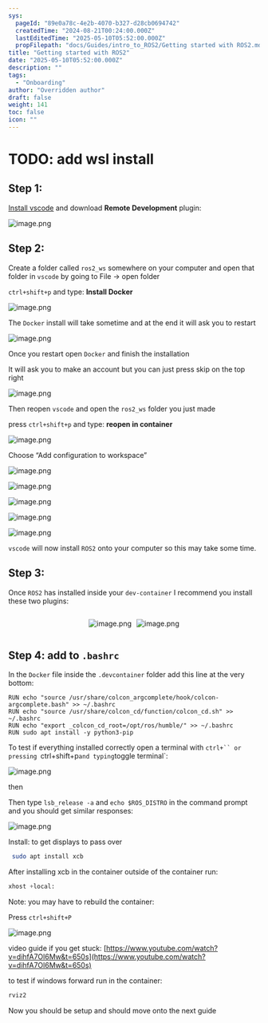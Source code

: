 ```yaml
---
sys:
  pageId: "89e0a78c-4e2b-4070-b327-d28cb0694742"
  createdTime: "2024-08-21T00:24:00.000Z"
  lastEditedTime: "2025-05-10T05:52:00.000Z"
  propFilepath: "docs/Guides/intro_to_ROS2/Getting started with ROS2.md"
title: "Getting started with ROS2"
date: "2025-05-10T05:52:00.000Z"
description: ""
tags:
  - "Onboarding"
author: "Overridden author"
draft: false
weight: 141
toc: false
icon: ""
---
```


# TODO: add wsl install

## Step 1:

[Install vscode](https://code.visualstudio.com/download) and download **Remote Development** plugin:

![image.png](https://prod-files-secure.s3.us-west-2.amazonaws.com/d518164a-d88e-44d1-a4ee-3adb3bd8bce0/efb52993-1881-4a40-b95e-6f020334f022/image.png?X-Amz-Algorithm=AWS4-HMAC-SHA256&X-Amz-Content-Sha256=UNSIGNED-PAYLOAD&X-Amz-Credential=ASIAZI2LB466YT5WRKHX%2F20250705%2Fus-west-2%2Fs3%2Faws4_request&X-Amz-Date=20250705T061201Z&X-Amz-Expires=3600&X-Amz-Security-Token=IQoJb3JpZ2luX2VjEDIaCXVzLXdlc3QtMiJHMEUCIF0tdjSgwCDTP3H8oQzGwKWBUrVnuSKEmBZlvJ7o3PEpAiEAtEgqVpt285Q%2BWlSuRYDeLe%2FlnwPi%2F3wNxLBCmtge1f0q%2FwMIOxAAGgw2Mzc0MjMxODM4MDUiDJXVrmt%2BIe8o6PqpCCrcA53zHK6QqRfOGn1Iomkoj68%2Br1gvX3CivSjWV8hE3Cpe1vZp6myDVUBUiuq4HUHWEem4aOuZbYb8o1zd6rmGrw07BaU%2B3dZ6UktATimOBOC70OWnggPQICaZrkY9T2HlUBjYD4X3xmf%2F99JODLyseZVyuJB%2B9EyB4U1HvYK5pAzQgr2rDI1mcHg7Www8P1qD495Q0ZSBPKrBfjIpgDDLzCREFjbK69RmXzG1QPGIJopukLy297QrozOQqPorq%2F8HiLXGDNU8CCeFIF8iOZn%2FhyMOcw0FdZXR0gnpjWtc7theOH53o3dmFQfQazdoaGsUvmTEGvnR5HizApZkK2ObWWaiW7CC3g82yYTHKKHRs10YrEMJFAYZRq4frtdgHU7rG%2F1CbdSVyGfeQTsyr1zq9OpMZhf6bdYwQZ1VEuw3lm8NrO%2F%2B6Ig1ZIFif4Jx46z4HCrH2nQmC7PluSqDd19o9njIBuveKhMZOtVjx50djoKbPDzTrDPoaon2Vzk7%2ByWhy8p7K7ph20zMP7hFCmkz%2BmD8xhNd8OkmCNo165nATQKw54CvofaEy2XQmtnN44EpVf20d5hltcKNIMHTGE0AJ6HEIpjV%2FSrNgRJXyG%2FGf5LWuje1IybTlnnxYJkdMLaOosMGOqUBwujjgbxlPYSqeHawmJ7%2Bye70JiBICC1avauVT4%2F0UDAQQj0yawOBpRNWE8bj8OEbbhxKohON5W2xF%2BLI0vpq%2FkezCDHoOSK6q4yhOzk9Fyn81WUvabxQsa2z36J%2B04dXftcR%2Bi7dzvGqrpde9%2FjVDPpkTuI6wcQdPRJQx%2BFYqE%2B5NE%2FSZXQxu15X0VSupu%2BC6zeV0X1PT%2FcBB9rswYe3p%2BLDo30l&X-Amz-Signature=f4c8e8a2e74955c1022e8c12663713dd48d60cabdfa3ad93f00a6ae4b471a8db&X-Amz-SignedHeaders=host&x-amz-checksum-mode=ENABLED&x-id=GetObject)

## Step 2:

Create a folder called `ros2_ws` somewhere on your computer and open that folder in `vscode` by going to File → open folder 

`ctrl+shift+p` and type: **Install Docker**

![image.png](https://prod-files-secure.s3.us-west-2.amazonaws.com/d518164a-d88e-44d1-a4ee-3adb3bd8bce0/2269dc0e-1cd5-47ff-bceb-c04ad9b2eab0/image.png?X-Amz-Algorithm=AWS4-HMAC-SHA256&X-Amz-Content-Sha256=UNSIGNED-PAYLOAD&X-Amz-Credential=ASIAZI2LB466YT5WRKHX%2F20250705%2Fus-west-2%2Fs3%2Faws4_request&X-Amz-Date=20250705T061201Z&X-Amz-Expires=3600&X-Amz-Security-Token=IQoJb3JpZ2luX2VjEDIaCXVzLXdlc3QtMiJHMEUCIF0tdjSgwCDTP3H8oQzGwKWBUrVnuSKEmBZlvJ7o3PEpAiEAtEgqVpt285Q%2BWlSuRYDeLe%2FlnwPi%2F3wNxLBCmtge1f0q%2FwMIOxAAGgw2Mzc0MjMxODM4MDUiDJXVrmt%2BIe8o6PqpCCrcA53zHK6QqRfOGn1Iomkoj68%2Br1gvX3CivSjWV8hE3Cpe1vZp6myDVUBUiuq4HUHWEem4aOuZbYb8o1zd6rmGrw07BaU%2B3dZ6UktATimOBOC70OWnggPQICaZrkY9T2HlUBjYD4X3xmf%2F99JODLyseZVyuJB%2B9EyB4U1HvYK5pAzQgr2rDI1mcHg7Www8P1qD495Q0ZSBPKrBfjIpgDDLzCREFjbK69RmXzG1QPGIJopukLy297QrozOQqPorq%2F8HiLXGDNU8CCeFIF8iOZn%2FhyMOcw0FdZXR0gnpjWtc7theOH53o3dmFQfQazdoaGsUvmTEGvnR5HizApZkK2ObWWaiW7CC3g82yYTHKKHRs10YrEMJFAYZRq4frtdgHU7rG%2F1CbdSVyGfeQTsyr1zq9OpMZhf6bdYwQZ1VEuw3lm8NrO%2F%2B6Ig1ZIFif4Jx46z4HCrH2nQmC7PluSqDd19o9njIBuveKhMZOtVjx50djoKbPDzTrDPoaon2Vzk7%2ByWhy8p7K7ph20zMP7hFCmkz%2BmD8xhNd8OkmCNo165nATQKw54CvofaEy2XQmtnN44EpVf20d5hltcKNIMHTGE0AJ6HEIpjV%2FSrNgRJXyG%2FGf5LWuje1IybTlnnxYJkdMLaOosMGOqUBwujjgbxlPYSqeHawmJ7%2Bye70JiBICC1avauVT4%2F0UDAQQj0yawOBpRNWE8bj8OEbbhxKohON5W2xF%2BLI0vpq%2FkezCDHoOSK6q4yhOzk9Fyn81WUvabxQsa2z36J%2B04dXftcR%2Bi7dzvGqrpde9%2FjVDPpkTuI6wcQdPRJQx%2BFYqE%2B5NE%2FSZXQxu15X0VSupu%2BC6zeV0X1PT%2FcBB9rswYe3p%2BLDo30l&X-Amz-Signature=87b7319a1940c5e53372329a7441dd1468007c12d659164897ccdb945a623ab7&X-Amz-SignedHeaders=host&x-amz-checksum-mode=ENABLED&x-id=GetObject)

The `Docker` install will take sometime and at the end it will ask you to restart

![image.png](https://prod-files-secure.s3.us-west-2.amazonaws.com/d518164a-d88e-44d1-a4ee-3adb3bd8bce0/ed233f78-be33-4b1f-b89c-9c346c0e961e/image.png?X-Amz-Algorithm=AWS4-HMAC-SHA256&X-Amz-Content-Sha256=UNSIGNED-PAYLOAD&X-Amz-Credential=ASIAZI2LB466YT5WRKHX%2F20250705%2Fus-west-2%2Fs3%2Faws4_request&X-Amz-Date=20250705T061201Z&X-Amz-Expires=3600&X-Amz-Security-Token=IQoJb3JpZ2luX2VjEDIaCXVzLXdlc3QtMiJHMEUCIF0tdjSgwCDTP3H8oQzGwKWBUrVnuSKEmBZlvJ7o3PEpAiEAtEgqVpt285Q%2BWlSuRYDeLe%2FlnwPi%2F3wNxLBCmtge1f0q%2FwMIOxAAGgw2Mzc0MjMxODM4MDUiDJXVrmt%2BIe8o6PqpCCrcA53zHK6QqRfOGn1Iomkoj68%2Br1gvX3CivSjWV8hE3Cpe1vZp6myDVUBUiuq4HUHWEem4aOuZbYb8o1zd6rmGrw07BaU%2B3dZ6UktATimOBOC70OWnggPQICaZrkY9T2HlUBjYD4X3xmf%2F99JODLyseZVyuJB%2B9EyB4U1HvYK5pAzQgr2rDI1mcHg7Www8P1qD495Q0ZSBPKrBfjIpgDDLzCREFjbK69RmXzG1QPGIJopukLy297QrozOQqPorq%2F8HiLXGDNU8CCeFIF8iOZn%2FhyMOcw0FdZXR0gnpjWtc7theOH53o3dmFQfQazdoaGsUvmTEGvnR5HizApZkK2ObWWaiW7CC3g82yYTHKKHRs10YrEMJFAYZRq4frtdgHU7rG%2F1CbdSVyGfeQTsyr1zq9OpMZhf6bdYwQZ1VEuw3lm8NrO%2F%2B6Ig1ZIFif4Jx46z4HCrH2nQmC7PluSqDd19o9njIBuveKhMZOtVjx50djoKbPDzTrDPoaon2Vzk7%2ByWhy8p7K7ph20zMP7hFCmkz%2BmD8xhNd8OkmCNo165nATQKw54CvofaEy2XQmtnN44EpVf20d5hltcKNIMHTGE0AJ6HEIpjV%2FSrNgRJXyG%2FGf5LWuje1IybTlnnxYJkdMLaOosMGOqUBwujjgbxlPYSqeHawmJ7%2Bye70JiBICC1avauVT4%2F0UDAQQj0yawOBpRNWE8bj8OEbbhxKohON5W2xF%2BLI0vpq%2FkezCDHoOSK6q4yhOzk9Fyn81WUvabxQsa2z36J%2B04dXftcR%2Bi7dzvGqrpde9%2FjVDPpkTuI6wcQdPRJQx%2BFYqE%2B5NE%2FSZXQxu15X0VSupu%2BC6zeV0X1PT%2FcBB9rswYe3p%2BLDo30l&X-Amz-Signature=8a2577c3fe8ed5d4fddbc6e098be179f2afd20c0007762a301f3c7cab5a0ee72&X-Amz-SignedHeaders=host&x-amz-checksum-mode=ENABLED&x-id=GetObject)

Once you restart open `Docker` and finish the installation

It will ask you to make an account but you can just press skip on the top right

![image.png](https://prod-files-secure.s3.us-west-2.amazonaws.com/d518164a-d88e-44d1-a4ee-3adb3bd8bce0/21010ad9-1659-4fd9-9f59-9932a09b2a3d/image.png?X-Amz-Algorithm=AWS4-HMAC-SHA256&X-Amz-Content-Sha256=UNSIGNED-PAYLOAD&X-Amz-Credential=ASIAZI2LB466YT5WRKHX%2F20250705%2Fus-west-2%2Fs3%2Faws4_request&X-Amz-Date=20250705T061201Z&X-Amz-Expires=3600&X-Amz-Security-Token=IQoJb3JpZ2luX2VjEDIaCXVzLXdlc3QtMiJHMEUCIF0tdjSgwCDTP3H8oQzGwKWBUrVnuSKEmBZlvJ7o3PEpAiEAtEgqVpt285Q%2BWlSuRYDeLe%2FlnwPi%2F3wNxLBCmtge1f0q%2FwMIOxAAGgw2Mzc0MjMxODM4MDUiDJXVrmt%2BIe8o6PqpCCrcA53zHK6QqRfOGn1Iomkoj68%2Br1gvX3CivSjWV8hE3Cpe1vZp6myDVUBUiuq4HUHWEem4aOuZbYb8o1zd6rmGrw07BaU%2B3dZ6UktATimOBOC70OWnggPQICaZrkY9T2HlUBjYD4X3xmf%2F99JODLyseZVyuJB%2B9EyB4U1HvYK5pAzQgr2rDI1mcHg7Www8P1qD495Q0ZSBPKrBfjIpgDDLzCREFjbK69RmXzG1QPGIJopukLy297QrozOQqPorq%2F8HiLXGDNU8CCeFIF8iOZn%2FhyMOcw0FdZXR0gnpjWtc7theOH53o3dmFQfQazdoaGsUvmTEGvnR5HizApZkK2ObWWaiW7CC3g82yYTHKKHRs10YrEMJFAYZRq4frtdgHU7rG%2F1CbdSVyGfeQTsyr1zq9OpMZhf6bdYwQZ1VEuw3lm8NrO%2F%2B6Ig1ZIFif4Jx46z4HCrH2nQmC7PluSqDd19o9njIBuveKhMZOtVjx50djoKbPDzTrDPoaon2Vzk7%2ByWhy8p7K7ph20zMP7hFCmkz%2BmD8xhNd8OkmCNo165nATQKw54CvofaEy2XQmtnN44EpVf20d5hltcKNIMHTGE0AJ6HEIpjV%2FSrNgRJXyG%2FGf5LWuje1IybTlnnxYJkdMLaOosMGOqUBwujjgbxlPYSqeHawmJ7%2Bye70JiBICC1avauVT4%2F0UDAQQj0yawOBpRNWE8bj8OEbbhxKohON5W2xF%2BLI0vpq%2FkezCDHoOSK6q4yhOzk9Fyn81WUvabxQsa2z36J%2B04dXftcR%2Bi7dzvGqrpde9%2FjVDPpkTuI6wcQdPRJQx%2BFYqE%2B5NE%2FSZXQxu15X0VSupu%2BC6zeV0X1PT%2FcBB9rswYe3p%2BLDo30l&X-Amz-Signature=949eb8d11cc3e1cab1e30ae203075218386f12835efffb3ef6504c26b0e3186a&X-Amz-SignedHeaders=host&x-amz-checksum-mode=ENABLED&x-id=GetObject)

Then reopen `vscode` and open the `ros2_ws` folder you just made

press `ctrl+shift+p` and type: **reopen in container**

![image.png](https://prod-files-secure.s3.us-west-2.amazonaws.com/d518164a-d88e-44d1-a4ee-3adb3bd8bce0/4e93b8c2-41ad-488c-8095-c74205196118/image.png?X-Amz-Algorithm=AWS4-HMAC-SHA256&X-Amz-Content-Sha256=UNSIGNED-PAYLOAD&X-Amz-Credential=ASIAZI2LB466YT5WRKHX%2F20250705%2Fus-west-2%2Fs3%2Faws4_request&X-Amz-Date=20250705T061201Z&X-Amz-Expires=3600&X-Amz-Security-Token=IQoJb3JpZ2luX2VjEDIaCXVzLXdlc3QtMiJHMEUCIF0tdjSgwCDTP3H8oQzGwKWBUrVnuSKEmBZlvJ7o3PEpAiEAtEgqVpt285Q%2BWlSuRYDeLe%2FlnwPi%2F3wNxLBCmtge1f0q%2FwMIOxAAGgw2Mzc0MjMxODM4MDUiDJXVrmt%2BIe8o6PqpCCrcA53zHK6QqRfOGn1Iomkoj68%2Br1gvX3CivSjWV8hE3Cpe1vZp6myDVUBUiuq4HUHWEem4aOuZbYb8o1zd6rmGrw07BaU%2B3dZ6UktATimOBOC70OWnggPQICaZrkY9T2HlUBjYD4X3xmf%2F99JODLyseZVyuJB%2B9EyB4U1HvYK5pAzQgr2rDI1mcHg7Www8P1qD495Q0ZSBPKrBfjIpgDDLzCREFjbK69RmXzG1QPGIJopukLy297QrozOQqPorq%2F8HiLXGDNU8CCeFIF8iOZn%2FhyMOcw0FdZXR0gnpjWtc7theOH53o3dmFQfQazdoaGsUvmTEGvnR5HizApZkK2ObWWaiW7CC3g82yYTHKKHRs10YrEMJFAYZRq4frtdgHU7rG%2F1CbdSVyGfeQTsyr1zq9OpMZhf6bdYwQZ1VEuw3lm8NrO%2F%2B6Ig1ZIFif4Jx46z4HCrH2nQmC7PluSqDd19o9njIBuveKhMZOtVjx50djoKbPDzTrDPoaon2Vzk7%2ByWhy8p7K7ph20zMP7hFCmkz%2BmD8xhNd8OkmCNo165nATQKw54CvofaEy2XQmtnN44EpVf20d5hltcKNIMHTGE0AJ6HEIpjV%2FSrNgRJXyG%2FGf5LWuje1IybTlnnxYJkdMLaOosMGOqUBwujjgbxlPYSqeHawmJ7%2Bye70JiBICC1avauVT4%2F0UDAQQj0yawOBpRNWE8bj8OEbbhxKohON5W2xF%2BLI0vpq%2FkezCDHoOSK6q4yhOzk9Fyn81WUvabxQsa2z36J%2B04dXftcR%2Bi7dzvGqrpde9%2FjVDPpkTuI6wcQdPRJQx%2BFYqE%2B5NE%2FSZXQxu15X0VSupu%2BC6zeV0X1PT%2FcBB9rswYe3p%2BLDo30l&X-Amz-Signature=8558a4d29610c48d5d8778eb1f1b743b6f05f42ccae8a7c5ecd97149cd4ef994&X-Amz-SignedHeaders=host&x-amz-checksum-mode=ENABLED&x-id=GetObject)

Choose “Add configuration to workspace”

![image.png](https://prod-files-secure.s3.us-west-2.amazonaws.com/d518164a-d88e-44d1-a4ee-3adb3bd8bce0/9560b282-5060-4989-ba37-97e7b2c22476/image.png?X-Amz-Algorithm=AWS4-HMAC-SHA256&X-Amz-Content-Sha256=UNSIGNED-PAYLOAD&X-Amz-Credential=ASIAZI2LB466YT5WRKHX%2F20250705%2Fus-west-2%2Fs3%2Faws4_request&X-Amz-Date=20250705T061201Z&X-Amz-Expires=3600&X-Amz-Security-Token=IQoJb3JpZ2luX2VjEDIaCXVzLXdlc3QtMiJHMEUCIF0tdjSgwCDTP3H8oQzGwKWBUrVnuSKEmBZlvJ7o3PEpAiEAtEgqVpt285Q%2BWlSuRYDeLe%2FlnwPi%2F3wNxLBCmtge1f0q%2FwMIOxAAGgw2Mzc0MjMxODM4MDUiDJXVrmt%2BIe8o6PqpCCrcA53zHK6QqRfOGn1Iomkoj68%2Br1gvX3CivSjWV8hE3Cpe1vZp6myDVUBUiuq4HUHWEem4aOuZbYb8o1zd6rmGrw07BaU%2B3dZ6UktATimOBOC70OWnggPQICaZrkY9T2HlUBjYD4X3xmf%2F99JODLyseZVyuJB%2B9EyB4U1HvYK5pAzQgr2rDI1mcHg7Www8P1qD495Q0ZSBPKrBfjIpgDDLzCREFjbK69RmXzG1QPGIJopukLy297QrozOQqPorq%2F8HiLXGDNU8CCeFIF8iOZn%2FhyMOcw0FdZXR0gnpjWtc7theOH53o3dmFQfQazdoaGsUvmTEGvnR5HizApZkK2ObWWaiW7CC3g82yYTHKKHRs10YrEMJFAYZRq4frtdgHU7rG%2F1CbdSVyGfeQTsyr1zq9OpMZhf6bdYwQZ1VEuw3lm8NrO%2F%2B6Ig1ZIFif4Jx46z4HCrH2nQmC7PluSqDd19o9njIBuveKhMZOtVjx50djoKbPDzTrDPoaon2Vzk7%2ByWhy8p7K7ph20zMP7hFCmkz%2BmD8xhNd8OkmCNo165nATQKw54CvofaEy2XQmtnN44EpVf20d5hltcKNIMHTGE0AJ6HEIpjV%2FSrNgRJXyG%2FGf5LWuje1IybTlnnxYJkdMLaOosMGOqUBwujjgbxlPYSqeHawmJ7%2Bye70JiBICC1avauVT4%2F0UDAQQj0yawOBpRNWE8bj8OEbbhxKohON5W2xF%2BLI0vpq%2FkezCDHoOSK6q4yhOzk9Fyn81WUvabxQsa2z36J%2B04dXftcR%2Bi7dzvGqrpde9%2FjVDPpkTuI6wcQdPRJQx%2BFYqE%2B5NE%2FSZXQxu15X0VSupu%2BC6zeV0X1PT%2FcBB9rswYe3p%2BLDo30l&X-Amz-Signature=3f5635978518ad6cf9f8f57393d5e063b8fda281c9789ee47caaeb28ebcdacdf&X-Amz-SignedHeaders=host&x-amz-checksum-mode=ENABLED&x-id=GetObject)

![image.png](https://prod-files-secure.s3.us-west-2.amazonaws.com/d518164a-d88e-44d1-a4ee-3adb3bd8bce0/2ee63f81-886b-48e8-a553-dc6e5eac99e4/image.png?X-Amz-Algorithm=AWS4-HMAC-SHA256&X-Amz-Content-Sha256=UNSIGNED-PAYLOAD&X-Amz-Credential=ASIAZI2LB466YT5WRKHX%2F20250705%2Fus-west-2%2Fs3%2Faws4_request&X-Amz-Date=20250705T061201Z&X-Amz-Expires=3600&X-Amz-Security-Token=IQoJb3JpZ2luX2VjEDIaCXVzLXdlc3QtMiJHMEUCIF0tdjSgwCDTP3H8oQzGwKWBUrVnuSKEmBZlvJ7o3PEpAiEAtEgqVpt285Q%2BWlSuRYDeLe%2FlnwPi%2F3wNxLBCmtge1f0q%2FwMIOxAAGgw2Mzc0MjMxODM4MDUiDJXVrmt%2BIe8o6PqpCCrcA53zHK6QqRfOGn1Iomkoj68%2Br1gvX3CivSjWV8hE3Cpe1vZp6myDVUBUiuq4HUHWEem4aOuZbYb8o1zd6rmGrw07BaU%2B3dZ6UktATimOBOC70OWnggPQICaZrkY9T2HlUBjYD4X3xmf%2F99JODLyseZVyuJB%2B9EyB4U1HvYK5pAzQgr2rDI1mcHg7Www8P1qD495Q0ZSBPKrBfjIpgDDLzCREFjbK69RmXzG1QPGIJopukLy297QrozOQqPorq%2F8HiLXGDNU8CCeFIF8iOZn%2FhyMOcw0FdZXR0gnpjWtc7theOH53o3dmFQfQazdoaGsUvmTEGvnR5HizApZkK2ObWWaiW7CC3g82yYTHKKHRs10YrEMJFAYZRq4frtdgHU7rG%2F1CbdSVyGfeQTsyr1zq9OpMZhf6bdYwQZ1VEuw3lm8NrO%2F%2B6Ig1ZIFif4Jx46z4HCrH2nQmC7PluSqDd19o9njIBuveKhMZOtVjx50djoKbPDzTrDPoaon2Vzk7%2ByWhy8p7K7ph20zMP7hFCmkz%2BmD8xhNd8OkmCNo165nATQKw54CvofaEy2XQmtnN44EpVf20d5hltcKNIMHTGE0AJ6HEIpjV%2FSrNgRJXyG%2FGf5LWuje1IybTlnnxYJkdMLaOosMGOqUBwujjgbxlPYSqeHawmJ7%2Bye70JiBICC1avauVT4%2F0UDAQQj0yawOBpRNWE8bj8OEbbhxKohON5W2xF%2BLI0vpq%2FkezCDHoOSK6q4yhOzk9Fyn81WUvabxQsa2z36J%2B04dXftcR%2Bi7dzvGqrpde9%2FjVDPpkTuI6wcQdPRJQx%2BFYqE%2B5NE%2FSZXQxu15X0VSupu%2BC6zeV0X1PT%2FcBB9rswYe3p%2BLDo30l&X-Amz-Signature=88681c11482af8412530a79a3f7bbd639e065d90e287d7f45b6e80a8c43349b9&X-Amz-SignedHeaders=host&x-amz-checksum-mode=ENABLED&x-id=GetObject)

![image.png](https://prod-files-secure.s3.us-west-2.amazonaws.com/d518164a-d88e-44d1-a4ee-3adb3bd8bce0/ae1580b2-b048-407e-aed9-b584224a7a04/image.png?X-Amz-Algorithm=AWS4-HMAC-SHA256&X-Amz-Content-Sha256=UNSIGNED-PAYLOAD&X-Amz-Credential=ASIAZI2LB466YT5WRKHX%2F20250705%2Fus-west-2%2Fs3%2Faws4_request&X-Amz-Date=20250705T061201Z&X-Amz-Expires=3600&X-Amz-Security-Token=IQoJb3JpZ2luX2VjEDIaCXVzLXdlc3QtMiJHMEUCIF0tdjSgwCDTP3H8oQzGwKWBUrVnuSKEmBZlvJ7o3PEpAiEAtEgqVpt285Q%2BWlSuRYDeLe%2FlnwPi%2F3wNxLBCmtge1f0q%2FwMIOxAAGgw2Mzc0MjMxODM4MDUiDJXVrmt%2BIe8o6PqpCCrcA53zHK6QqRfOGn1Iomkoj68%2Br1gvX3CivSjWV8hE3Cpe1vZp6myDVUBUiuq4HUHWEem4aOuZbYb8o1zd6rmGrw07BaU%2B3dZ6UktATimOBOC70OWnggPQICaZrkY9T2HlUBjYD4X3xmf%2F99JODLyseZVyuJB%2B9EyB4U1HvYK5pAzQgr2rDI1mcHg7Www8P1qD495Q0ZSBPKrBfjIpgDDLzCREFjbK69RmXzG1QPGIJopukLy297QrozOQqPorq%2F8HiLXGDNU8CCeFIF8iOZn%2FhyMOcw0FdZXR0gnpjWtc7theOH53o3dmFQfQazdoaGsUvmTEGvnR5HizApZkK2ObWWaiW7CC3g82yYTHKKHRs10YrEMJFAYZRq4frtdgHU7rG%2F1CbdSVyGfeQTsyr1zq9OpMZhf6bdYwQZ1VEuw3lm8NrO%2F%2B6Ig1ZIFif4Jx46z4HCrH2nQmC7PluSqDd19o9njIBuveKhMZOtVjx50djoKbPDzTrDPoaon2Vzk7%2ByWhy8p7K7ph20zMP7hFCmkz%2BmD8xhNd8OkmCNo165nATQKw54CvofaEy2XQmtnN44EpVf20d5hltcKNIMHTGE0AJ6HEIpjV%2FSrNgRJXyG%2FGf5LWuje1IybTlnnxYJkdMLaOosMGOqUBwujjgbxlPYSqeHawmJ7%2Bye70JiBICC1avauVT4%2F0UDAQQj0yawOBpRNWE8bj8OEbbhxKohON5W2xF%2BLI0vpq%2FkezCDHoOSK6q4yhOzk9Fyn81WUvabxQsa2z36J%2B04dXftcR%2Bi7dzvGqrpde9%2FjVDPpkTuI6wcQdPRJQx%2BFYqE%2B5NE%2FSZXQxu15X0VSupu%2BC6zeV0X1PT%2FcBB9rswYe3p%2BLDo30l&X-Amz-Signature=1eedf0a03e25c42ed280c8c56387f55cfe8901749dbcb100c6689acceccb0380&X-Amz-SignedHeaders=host&x-amz-checksum-mode=ENABLED&x-id=GetObject)

![image.png](https://prod-files-secure.s3.us-west-2.amazonaws.com/d518164a-d88e-44d1-a4ee-3adb3bd8bce0/53255b28-f75e-430f-b9e3-c0ac8577e42b/image.png?X-Amz-Algorithm=AWS4-HMAC-SHA256&X-Amz-Content-Sha256=UNSIGNED-PAYLOAD&X-Amz-Credential=ASIAZI2LB466YT5WRKHX%2F20250705%2Fus-west-2%2Fs3%2Faws4_request&X-Amz-Date=20250705T061201Z&X-Amz-Expires=3600&X-Amz-Security-Token=IQoJb3JpZ2luX2VjEDIaCXVzLXdlc3QtMiJHMEUCIF0tdjSgwCDTP3H8oQzGwKWBUrVnuSKEmBZlvJ7o3PEpAiEAtEgqVpt285Q%2BWlSuRYDeLe%2FlnwPi%2F3wNxLBCmtge1f0q%2FwMIOxAAGgw2Mzc0MjMxODM4MDUiDJXVrmt%2BIe8o6PqpCCrcA53zHK6QqRfOGn1Iomkoj68%2Br1gvX3CivSjWV8hE3Cpe1vZp6myDVUBUiuq4HUHWEem4aOuZbYb8o1zd6rmGrw07BaU%2B3dZ6UktATimOBOC70OWnggPQICaZrkY9T2HlUBjYD4X3xmf%2F99JODLyseZVyuJB%2B9EyB4U1HvYK5pAzQgr2rDI1mcHg7Www8P1qD495Q0ZSBPKrBfjIpgDDLzCREFjbK69RmXzG1QPGIJopukLy297QrozOQqPorq%2F8HiLXGDNU8CCeFIF8iOZn%2FhyMOcw0FdZXR0gnpjWtc7theOH53o3dmFQfQazdoaGsUvmTEGvnR5HizApZkK2ObWWaiW7CC3g82yYTHKKHRs10YrEMJFAYZRq4frtdgHU7rG%2F1CbdSVyGfeQTsyr1zq9OpMZhf6bdYwQZ1VEuw3lm8NrO%2F%2B6Ig1ZIFif4Jx46z4HCrH2nQmC7PluSqDd19o9njIBuveKhMZOtVjx50djoKbPDzTrDPoaon2Vzk7%2ByWhy8p7K7ph20zMP7hFCmkz%2BmD8xhNd8OkmCNo165nATQKw54CvofaEy2XQmtnN44EpVf20d5hltcKNIMHTGE0AJ6HEIpjV%2FSrNgRJXyG%2FGf5LWuje1IybTlnnxYJkdMLaOosMGOqUBwujjgbxlPYSqeHawmJ7%2Bye70JiBICC1avauVT4%2F0UDAQQj0yawOBpRNWE8bj8OEbbhxKohON5W2xF%2BLI0vpq%2FkezCDHoOSK6q4yhOzk9Fyn81WUvabxQsa2z36J%2B04dXftcR%2Bi7dzvGqrpde9%2FjVDPpkTuI6wcQdPRJQx%2BFYqE%2B5NE%2FSZXQxu15X0VSupu%2BC6zeV0X1PT%2FcBB9rswYe3p%2BLDo30l&X-Amz-Signature=7b4f52448c29255aa7a8a66163417778ed0cf84f1af7ad3332538d0b192afab0&X-Amz-SignedHeaders=host&x-amz-checksum-mode=ENABLED&x-id=GetObject)

![image.png](https://prod-files-secure.s3.us-west-2.amazonaws.com/d518164a-d88e-44d1-a4ee-3adb3bd8bce0/7c562767-5af9-4ffb-97d1-327bcdf4ee00/image.png?X-Amz-Algorithm=AWS4-HMAC-SHA256&X-Amz-Content-Sha256=UNSIGNED-PAYLOAD&X-Amz-Credential=ASIAZI2LB466YT5WRKHX%2F20250705%2Fus-west-2%2Fs3%2Faws4_request&X-Amz-Date=20250705T061201Z&X-Amz-Expires=3600&X-Amz-Security-Token=IQoJb3JpZ2luX2VjEDIaCXVzLXdlc3QtMiJHMEUCIF0tdjSgwCDTP3H8oQzGwKWBUrVnuSKEmBZlvJ7o3PEpAiEAtEgqVpt285Q%2BWlSuRYDeLe%2FlnwPi%2F3wNxLBCmtge1f0q%2FwMIOxAAGgw2Mzc0MjMxODM4MDUiDJXVrmt%2BIe8o6PqpCCrcA53zHK6QqRfOGn1Iomkoj68%2Br1gvX3CivSjWV8hE3Cpe1vZp6myDVUBUiuq4HUHWEem4aOuZbYb8o1zd6rmGrw07BaU%2B3dZ6UktATimOBOC70OWnggPQICaZrkY9T2HlUBjYD4X3xmf%2F99JODLyseZVyuJB%2B9EyB4U1HvYK5pAzQgr2rDI1mcHg7Www8P1qD495Q0ZSBPKrBfjIpgDDLzCREFjbK69RmXzG1QPGIJopukLy297QrozOQqPorq%2F8HiLXGDNU8CCeFIF8iOZn%2FhyMOcw0FdZXR0gnpjWtc7theOH53o3dmFQfQazdoaGsUvmTEGvnR5HizApZkK2ObWWaiW7CC3g82yYTHKKHRs10YrEMJFAYZRq4frtdgHU7rG%2F1CbdSVyGfeQTsyr1zq9OpMZhf6bdYwQZ1VEuw3lm8NrO%2F%2B6Ig1ZIFif4Jx46z4HCrH2nQmC7PluSqDd19o9njIBuveKhMZOtVjx50djoKbPDzTrDPoaon2Vzk7%2ByWhy8p7K7ph20zMP7hFCmkz%2BmD8xhNd8OkmCNo165nATQKw54CvofaEy2XQmtnN44EpVf20d5hltcKNIMHTGE0AJ6HEIpjV%2FSrNgRJXyG%2FGf5LWuje1IybTlnnxYJkdMLaOosMGOqUBwujjgbxlPYSqeHawmJ7%2Bye70JiBICC1avauVT4%2F0UDAQQj0yawOBpRNWE8bj8OEbbhxKohON5W2xF%2BLI0vpq%2FkezCDHoOSK6q4yhOzk9Fyn81WUvabxQsa2z36J%2B04dXftcR%2Bi7dzvGqrpde9%2FjVDPpkTuI6wcQdPRJQx%2BFYqE%2B5NE%2FSZXQxu15X0VSupu%2BC6zeV0X1PT%2FcBB9rswYe3p%2BLDo30l&X-Amz-Signature=7034316acc9985592ee98c3d24da4f53741a5039ad468f1c7dad4dc10335b64b&X-Amz-SignedHeaders=host&x-amz-checksum-mode=ENABLED&x-id=GetObject)

`vscode` will now install `ROS2` onto your computer so this may take some time.

## Step 3:

Once `ROS2` has installed inside your `dev-container` I recommend you install these two plugins:

<div style="display: flex;flex-direction: row; column-gap:10px; max-width: 630px;justify-content: center;">
<div>

![image.png](https://prod-files-secure.s3.us-west-2.amazonaws.com/d518164a-d88e-44d1-a4ee-3adb3bd8bce0/3fc3d550-5a54-4ba1-ba6b-faa01cdb7369/image.png?X-Amz-Algorithm=AWS4-HMAC-SHA256&X-Amz-Content-Sha256=UNSIGNED-PAYLOAD&X-Amz-Credential=ASIAZI2LB466TMAMFOPK%2F20250705%2Fus-west-2%2Fs3%2Faws4_request&X-Amz-Date=20250705T061205Z&X-Amz-Expires=3600&X-Amz-Security-Token=IQoJb3JpZ2luX2VjEDIaCXVzLXdlc3QtMiJHMEUCIQDyJdk9nvgmZudRgS9442kNi3rEZT68RNtKgZvL6Csb5wIgCBw7EY5cmLdFhkAoQSVGKUpYqdbPh8fghKPPwqRY0OYq%2FwMIOxAAGgw2Mzc0MjMxODM4MDUiDAxKpcAStaNrJOHgqCrcAxIDEbG%2Fg2YNWQ%2Fp32j9loGMMG146ClGSe6v%2BIwRyrSFWc%2Fl1PcOC80EcBQ7tWHiHc32m3fPLC1YjDXFg5GVxGmfgmCNV3muYY%2BfjZZzJ6tMZBW55dO4TGq5kWUK6JAU8l2ey2ybFnK8d5SjjZnW3Drur%2B2krUHBQ4CMUqPKHKPYAl%2BqqzpQrwF%2BJtq8%2BDq3GASv88tLyQ7%2BJg2JVxwa5v%2BftdrK3gydulDZG3U%2FtCTkoBgCReP22oBl9CtNvcuj3WxfLSEuj84mBFgN6wceX23yKK8D1Mgqv6au3gPZhnWtlQetR%2BJNrjxS1kw1yvOUOeIciRiZf1KtzYH0EgOfy2TVznROQ0AxpWwQhY%2BKgD8VuIDGoLL73JTALfIA3ZhwXzzpkM%2FB1BpArBSY3N7cRcNPuatY12TWPDTmmcVAxQ3EftraJGpZFCtIR7305dRzVAZh9kZPOGFmDyc1D7VOwaQfODxJorhrZFQqKOu9JQiznO%2BlzXuDsucaYK51A%2BhKI2EvHX3QFpB7NA4sh%2BOH1v7No4z8VFgfk60%2BJ5XCizrjF%2Bkt3h3UWJ1jjuqbNUuIAXXe7gcdYpcR0Rg0wA3NeeE%2FDEzXEwKZIXs2hWoqWgHjL1T%2FsCqxrf%2Fw2khmMKOJosMGOqUBRErau8lgNe8I68iyLPsQ0JYCVdbd5YXbVSqFE1WGtyeawlwnoUbyFBhTp1lXyKLUxB5n7umMSb6jsyFwXTuYqRZpIbooFu9DusXjROc9hUxYN7YSAepgCG%2BVOjlwqWl%2FzI01Ej2jSwg6xWUCJWbM7n83VCgpErjcLmbxFfSpliD2%2F722%2FFRsCzOkQSPaIALUVPqgQh2oOrmRDt6ZPsDGJHuAUA69&X-Amz-Signature=af2a7f01a1d110f794e774222e2c1f4f6272b4067b3772121ea419217a12bc57&X-Amz-SignedHeaders=host&x-amz-checksum-mode=ENABLED&x-id=GetObject)

</div>
<div>

![image.png](https://prod-files-secure.s3.us-west-2.amazonaws.com/d518164a-d88e-44d1-a4ee-3adb3bd8bce0/d994cc66-13c2-4093-a5a3-f84cf4601a82/image.png?X-Amz-Algorithm=AWS4-HMAC-SHA256&X-Amz-Content-Sha256=UNSIGNED-PAYLOAD&X-Amz-Credential=ASIAZI2LB466QJRMGB5J%2F20250705%2Fus-west-2%2Fs3%2Faws4_request&X-Amz-Date=20250705T061205Z&X-Amz-Expires=3600&X-Amz-Security-Token=IQoJb3JpZ2luX2VjEDIaCXVzLXdlc3QtMiJHMEUCIAW1dkcBltaRiZ0zWREzT73bRe%2FVcpnYHLnulJEqGXuMAiEAwjQUBKDWaR8mLPcDA8GhEvFU068uw2xj2LrPsYScFSMq%2FwMIOhAAGgw2Mzc0MjMxODM4MDUiDHDiRThLr%2ByU%2FXpabCrcA6FJ1K7TOWUrrzTy12YEg2UVlVieMzjTmpmIdXJMGyVpc3jMxRVwjxdpb5DljtMUZ4rr5Qtn8eECtYnvYoPkQTIxgCOJ2m1J3MrF9mUKcfytjpwljn0XczIzzGtoZhZ3cMtVcI3K9HAOe4uVB%2Fie244VZmKl96zQnKXSZwI3%2FnV72bCDJD7k22U5%2B8P0KCNEfLoqdBn3CYEzncxxoBx93ub7giCVCMu4SB0LeEnPljE2T60YsbhfDIsm%2BhIg%2Boks1zfyxONfsoQSMsg1%2BFBWnRsbiTpXzCyhnwRjMCpGu1L0zuPtbO%2FWATd%2BiLhQ0m5d6uSocZhZKYqBMb4EV1Z%2FtaciehURHs4sWgXvYs0PZ3ssjLgB%2BKsIa2HMempP935rHj2QPFuhqESFxzQuk5E3suu9mWfAMifCcKtFtZKaqTS7muZP6Hx296BElD%2B%2FX2kiTh4%2B%2B%2BtcnyrejcP2yGPp4cfO0VxgpqKkf%2Bho%2BSI4q%2FnKn1pAMQgFkbB19%2BrVfrPyIliWeFG5jbFFB4JT8%2FTAQxmduKAcyji5RxMoay5uGsi5bal%2FkkRSCnKae8PyX5mjvt45e3hFYcygHKu7%2FYwXqUXPlPsMeGjXeiE6uTIvrW8DbNvvRk887Da%2FOVy1MJP8ocMGOqUBuZbg04GAbt44B8oebcFDmE%2F1mTU4ByUBB9j%2B4TGcgxIubF8dhdL%2B3bZeXviPqmu5RU3D%2FHavxOpzcDxB1ceuW48BaStn69YKq44M6nMUuBZcWwfH1qLWZI8cwoRe5x3eUWVxi0E695PGo6dzsNSg2uk96dlmvaYrXHpTx%2BruKJvfit1cf4e8KBzU%2BbHS%2FHdSqW8%2FN1HK4wHBaPoTa5nyV7%2B0UJj%2B&X-Amz-Signature=2725ba1fbb314e00be2396b3086127e111dfb9607776cde3004fbda1258f9537&X-Amz-SignedHeaders=host&x-amz-checksum-mode=ENABLED&x-id=GetObject)

</div>
</div>

## Step 4: add to `.bashrc`

In the `Docker` file inside the `.devcontainer` folder add this line at the very bottom: 

```docker
RUN echo "source /usr/share/colcon_argcomplete/hook/colcon-argcomplete.bash" >> ~/.bashrc
RUN echo "source /usr/share/colcon_cd/function/colcon_cd.sh" >> ~/.bashrc
RUN echo "export _colcon_cd_root=/opt/ros/humble/" >> ~/.bashrc
RUN sudo apt install -y python3-pip 
```

To test if everything installed correctly open a terminal with `ctrl+`` or pressing `ctrl+shift+p` and typing `toggle terminal`:

![image.png](https://prod-files-secure.s3.us-west-2.amazonaws.com/d518164a-d88e-44d1-a4ee-3adb3bd8bce0/6a4943d8-b04e-4c02-9a58-775f3384d1a5/image.png?X-Amz-Algorithm=AWS4-HMAC-SHA256&X-Amz-Content-Sha256=UNSIGNED-PAYLOAD&X-Amz-Credential=ASIAZI2LB466YT5WRKHX%2F20250705%2Fus-west-2%2Fs3%2Faws4_request&X-Amz-Date=20250705T061201Z&X-Amz-Expires=3600&X-Amz-Security-Token=IQoJb3JpZ2luX2VjEDIaCXVzLXdlc3QtMiJHMEUCIF0tdjSgwCDTP3H8oQzGwKWBUrVnuSKEmBZlvJ7o3PEpAiEAtEgqVpt285Q%2BWlSuRYDeLe%2FlnwPi%2F3wNxLBCmtge1f0q%2FwMIOxAAGgw2Mzc0MjMxODM4MDUiDJXVrmt%2BIe8o6PqpCCrcA53zHK6QqRfOGn1Iomkoj68%2Br1gvX3CivSjWV8hE3Cpe1vZp6myDVUBUiuq4HUHWEem4aOuZbYb8o1zd6rmGrw07BaU%2B3dZ6UktATimOBOC70OWnggPQICaZrkY9T2HlUBjYD4X3xmf%2F99JODLyseZVyuJB%2B9EyB4U1HvYK5pAzQgr2rDI1mcHg7Www8P1qD495Q0ZSBPKrBfjIpgDDLzCREFjbK69RmXzG1QPGIJopukLy297QrozOQqPorq%2F8HiLXGDNU8CCeFIF8iOZn%2FhyMOcw0FdZXR0gnpjWtc7theOH53o3dmFQfQazdoaGsUvmTEGvnR5HizApZkK2ObWWaiW7CC3g82yYTHKKHRs10YrEMJFAYZRq4frtdgHU7rG%2F1CbdSVyGfeQTsyr1zq9OpMZhf6bdYwQZ1VEuw3lm8NrO%2F%2B6Ig1ZIFif4Jx46z4HCrH2nQmC7PluSqDd19o9njIBuveKhMZOtVjx50djoKbPDzTrDPoaon2Vzk7%2ByWhy8p7K7ph20zMP7hFCmkz%2BmD8xhNd8OkmCNo165nATQKw54CvofaEy2XQmtnN44EpVf20d5hltcKNIMHTGE0AJ6HEIpjV%2FSrNgRJXyG%2FGf5LWuje1IybTlnnxYJkdMLaOosMGOqUBwujjgbxlPYSqeHawmJ7%2Bye70JiBICC1avauVT4%2F0UDAQQj0yawOBpRNWE8bj8OEbbhxKohON5W2xF%2BLI0vpq%2FkezCDHoOSK6q4yhOzk9Fyn81WUvabxQsa2z36J%2B04dXftcR%2Bi7dzvGqrpde9%2FjVDPpkTuI6wcQdPRJQx%2BFYqE%2B5NE%2FSZXQxu15X0VSupu%2BC6zeV0X1PT%2FcBB9rswYe3p%2BLDo30l&X-Amz-Signature=8527705bb320f5b67795ab2c812e7d2c214c224a53c3c9fa70d3c0716e9a3804&X-Amz-SignedHeaders=host&x-amz-checksum-mode=ENABLED&x-id=GetObject)

then 

Then type `lsb_release -a` and `echo $ROS_DISTRO` in the command prompt and you should get similar responses:

![image.png](https://prod-files-secure.s3.us-west-2.amazonaws.com/d518164a-d88e-44d1-a4ee-3adb3bd8bce0/3e635dec-a805-4e85-8b9e-d000e5b71a4e/image.png?X-Amz-Algorithm=AWS4-HMAC-SHA256&X-Amz-Content-Sha256=UNSIGNED-PAYLOAD&X-Amz-Credential=ASIAZI2LB466YT5WRKHX%2F20250705%2Fus-west-2%2Fs3%2Faws4_request&X-Amz-Date=20250705T061201Z&X-Amz-Expires=3600&X-Amz-Security-Token=IQoJb3JpZ2luX2VjEDIaCXVzLXdlc3QtMiJHMEUCIF0tdjSgwCDTP3H8oQzGwKWBUrVnuSKEmBZlvJ7o3PEpAiEAtEgqVpt285Q%2BWlSuRYDeLe%2FlnwPi%2F3wNxLBCmtge1f0q%2FwMIOxAAGgw2Mzc0MjMxODM4MDUiDJXVrmt%2BIe8o6PqpCCrcA53zHK6QqRfOGn1Iomkoj68%2Br1gvX3CivSjWV8hE3Cpe1vZp6myDVUBUiuq4HUHWEem4aOuZbYb8o1zd6rmGrw07BaU%2B3dZ6UktATimOBOC70OWnggPQICaZrkY9T2HlUBjYD4X3xmf%2F99JODLyseZVyuJB%2B9EyB4U1HvYK5pAzQgr2rDI1mcHg7Www8P1qD495Q0ZSBPKrBfjIpgDDLzCREFjbK69RmXzG1QPGIJopukLy297QrozOQqPorq%2F8HiLXGDNU8CCeFIF8iOZn%2FhyMOcw0FdZXR0gnpjWtc7theOH53o3dmFQfQazdoaGsUvmTEGvnR5HizApZkK2ObWWaiW7CC3g82yYTHKKHRs10YrEMJFAYZRq4frtdgHU7rG%2F1CbdSVyGfeQTsyr1zq9OpMZhf6bdYwQZ1VEuw3lm8NrO%2F%2B6Ig1ZIFif4Jx46z4HCrH2nQmC7PluSqDd19o9njIBuveKhMZOtVjx50djoKbPDzTrDPoaon2Vzk7%2ByWhy8p7K7ph20zMP7hFCmkz%2BmD8xhNd8OkmCNo165nATQKw54CvofaEy2XQmtnN44EpVf20d5hltcKNIMHTGE0AJ6HEIpjV%2FSrNgRJXyG%2FGf5LWuje1IybTlnnxYJkdMLaOosMGOqUBwujjgbxlPYSqeHawmJ7%2Bye70JiBICC1avauVT4%2F0UDAQQj0yawOBpRNWE8bj8OEbbhxKohON5W2xF%2BLI0vpq%2FkezCDHoOSK6q4yhOzk9Fyn81WUvabxQsa2z36J%2B04dXftcR%2Bi7dzvGqrpde9%2FjVDPpkTuI6wcQdPRJQx%2BFYqE%2B5NE%2FSZXQxu15X0VSupu%2BC6zeV0X1PT%2FcBB9rswYe3p%2BLDo30l&X-Amz-Signature=0e812ac38b611eb536b4670f42e81d026f78ff2d4c423c091febca28f22bf8bf&X-Amz-SignedHeaders=host&x-amz-checksum-mode=ENABLED&x-id=GetObject)

Install:  to get displays to pass over

```bash
 sudo apt install xcb
```

After installing xcb in the container outside of the container run:

```python
xhost +local:
```

Note: you may have to rebuild the container:

Press `ctrl+shift+P`

![image.png](https://prod-files-secure.s3.us-west-2.amazonaws.com/d518164a-d88e-44d1-a4ee-3adb3bd8bce0/6c2be660-2618-4c38-9c26-53554f7a0b7b/image.png?X-Amz-Algorithm=AWS4-HMAC-SHA256&X-Amz-Content-Sha256=UNSIGNED-PAYLOAD&X-Amz-Credential=ASIAZI2LB466YT5WRKHX%2F20250705%2Fus-west-2%2Fs3%2Faws4_request&X-Amz-Date=20250705T061201Z&X-Amz-Expires=3600&X-Amz-Security-Token=IQoJb3JpZ2luX2VjEDIaCXVzLXdlc3QtMiJHMEUCIF0tdjSgwCDTP3H8oQzGwKWBUrVnuSKEmBZlvJ7o3PEpAiEAtEgqVpt285Q%2BWlSuRYDeLe%2FlnwPi%2F3wNxLBCmtge1f0q%2FwMIOxAAGgw2Mzc0MjMxODM4MDUiDJXVrmt%2BIe8o6PqpCCrcA53zHK6QqRfOGn1Iomkoj68%2Br1gvX3CivSjWV8hE3Cpe1vZp6myDVUBUiuq4HUHWEem4aOuZbYb8o1zd6rmGrw07BaU%2B3dZ6UktATimOBOC70OWnggPQICaZrkY9T2HlUBjYD4X3xmf%2F99JODLyseZVyuJB%2B9EyB4U1HvYK5pAzQgr2rDI1mcHg7Www8P1qD495Q0ZSBPKrBfjIpgDDLzCREFjbK69RmXzG1QPGIJopukLy297QrozOQqPorq%2F8HiLXGDNU8CCeFIF8iOZn%2FhyMOcw0FdZXR0gnpjWtc7theOH53o3dmFQfQazdoaGsUvmTEGvnR5HizApZkK2ObWWaiW7CC3g82yYTHKKHRs10YrEMJFAYZRq4frtdgHU7rG%2F1CbdSVyGfeQTsyr1zq9OpMZhf6bdYwQZ1VEuw3lm8NrO%2F%2B6Ig1ZIFif4Jx46z4HCrH2nQmC7PluSqDd19o9njIBuveKhMZOtVjx50djoKbPDzTrDPoaon2Vzk7%2ByWhy8p7K7ph20zMP7hFCmkz%2BmD8xhNd8OkmCNo165nATQKw54CvofaEy2XQmtnN44EpVf20d5hltcKNIMHTGE0AJ6HEIpjV%2FSrNgRJXyG%2FGf5LWuje1IybTlnnxYJkdMLaOosMGOqUBwujjgbxlPYSqeHawmJ7%2Bye70JiBICC1avauVT4%2F0UDAQQj0yawOBpRNWE8bj8OEbbhxKohON5W2xF%2BLI0vpq%2FkezCDHoOSK6q4yhOzk9Fyn81WUvabxQsa2z36J%2B04dXftcR%2Bi7dzvGqrpde9%2FjVDPpkTuI6wcQdPRJQx%2BFYqE%2B5NE%2FSZXQxu15X0VSupu%2BC6zeV0X1PT%2FcBB9rswYe3p%2BLDo30l&X-Amz-Signature=9cbba3ddfce3ac0b24d20d4143c1b483ab9e74972f65a63fd3567443e387b20f&X-Amz-SignedHeaders=host&x-amz-checksum-mode=ENABLED&x-id=GetObject)

video guide if you get stuck: [https://www.youtube.com/watch?v=dihfA7Ol6Mw&t=650s](https://www.youtube.com/watch?v=dihfA7Ol6Mw&t=650s)

to test if windows forward run in the container:

```bash
rviz2
```

Now you should be setup and should move onto the next guide 

